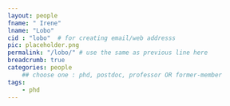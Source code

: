 ```yaml
---
layout: people
fname: " Irene"
lname: "Lobo"
cid : "lobo"  # for creating email/web addresss
pic: placeholder.png
permalink: "/lobo/" # use the same as previous line here
breadcrumb: true
categories: people
    ## choose one : phd, postdoc, professor OR former-member
tags:
    - phd
---
```

